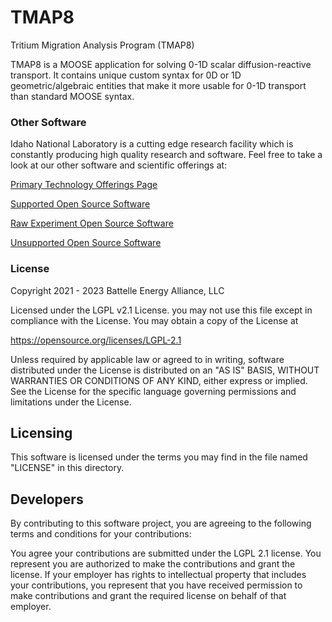 # TMAP8
Tritium Migration Analysis Program (TMAP8)

TMAP8 is a MOOSE application for solving 0-1D scalar diffusion-reactive transport. It contains unique custom syntax for 0D or 1D geometric/algebraic entities that make it more usable for 0-1D transport than standard MOOSE syntax.


### Other Software
Idaho National Laboratory is a cutting edge research facility which is constantly producing high quality research and software. Feel free to take a look at our other software and scientific offerings at:

[Primary Technology Offerings Page](https://www.inl.gov/inl-initiatives/technology-deployment)

[Supported Open Source Software](https://github.com/idaholab)

[Raw Experiment Open Source Software](https://github.com/IdahoLabResearch)

[Unsupported Open Source Software](https://github.com/IdahoLabCuttingBoard)

### License

Copyright 2021 - 2023 Battelle Energy Alliance, LLC

Licensed under the LGPL v2.1 License.
you may not use this file except in compliance with the License.
You may obtain a copy of the License at

  https://opensource.org/licenses/LGPL-2.1

Unless required by applicable law or agreed to in writing, software
distributed under the License is distributed on an "AS IS" BASIS,
WITHOUT WARRANTIES OR CONDITIONS OF ANY KIND, either express or implied.
See the License for the specific language governing permissions and
limitations under the License.



Licensing
-----
This software is licensed under the terms you may find in the file named "LICENSE" in this directory.


Developers
-----
By contributing to this software project, you are agreeing to the following terms and conditions for your contributions:

You agree your contributions are submitted under the LGPL 2.1 license. You represent you are authorized to make the contributions and grant the license. If your employer has rights to intellectual property that includes your contributions, you represent that you have received permission to make contributions and grant the required license on behalf of that employer.
